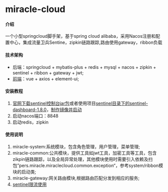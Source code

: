 # miracle-cloud

#### 介绍
一个小型springcloud脚手架，基于spring cloud alibaba，采用Nacos注册和配置中心，集成流量卫兵Sentine，zipkin链路跟踪,路由使用gateway，ribbon负载

#### 技术架构

- 后端：springcloud + mybatis-plus + redis + mysql + nacos + zipkin + sentinel + ribbon + gateway + jwt;
- [前端](https://gitee.com/miracle-peak/miracle-vue)：vue + axios + element-ui;


#### 安装教程

1.  [官网下载sentinel控制台jar包](https://github.com/alibaba/Sentinel/releases)或者使用项目[sentinel目录下的sentinel-dashboard-1.8.0](https://gitee.com/miracle-peak/miracle-cloud/blob/master/sentinel/sentinel-dashboard-1.8.0.jar)，[制作镜像并启动](https://gitee.com/miracle-peak/miracle-cloud/blob/master/sentinel/sentinel.md)
2.  启动nacos端口：8848
3.  启动redis，zipkin

#### 使用说明

1.  miracle-system:系统模块，包含角色管理，用户管理，菜单管理;
2.  miracle-common:公共模块，提供工具如jwt工具，加密工具等工具，包含zikpin链路跟踪，以及全局异常处理，其他模块使用时需要引入依赖及扫包”pers.miracle.miraclecloud.common.exception“，参考system/ribbon模块的启动类;
4.  miracle-gateway:网关路由模块,根据路由匹配分发到相应的服务;
5. [sentinel限流使用](https://gitee.com/miracle-peak/miracle-cloud/blob/master/sentinel/sentinel.md)




